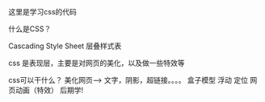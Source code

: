 这里是学习css的代码 

什么是CSS？

Cascading Style Sheet 层叠样式表

css 是表现层，主要是对网页的美化，以及做一些特效等


css可以干什么？
美化网页--> 文字，阴影，超链接。。。。
盒子模型
浮动
定位
网页动画（特效）  后期学!